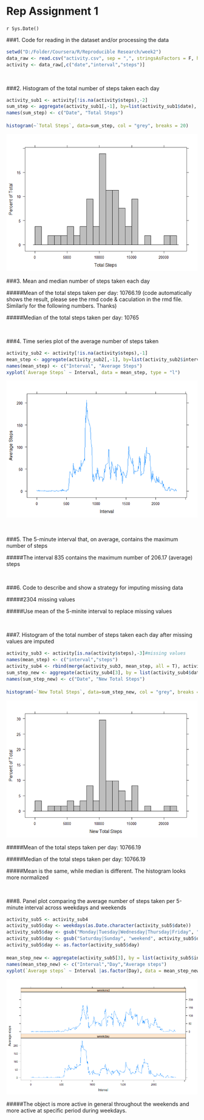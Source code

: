 # Rep Assignment 1
`r Sys.Date()`  



###1. Code for reading in the dataset and/or processing the data

```r
setwd("D:/Folder/Coursera/R/Reproducible Research/week2")
data_raw <- read.csv("activity.csv", sep = ",", stringsAsFactors = F, header = T)
activity <- data_raw[,c("date","interval","steps")]
```

<br>

###2. Histogram of the total number of steps taken each day

```r
activity_sub1 <- activity[!is.na(activity$steps),-2]
sum_step <- aggregate(activity_sub1[,-1], by=list(activity_sub1$date), FUN = 'sum')
names(sum_step) <- c("Date", "Total Steps")

histogram(~`Total Steps`, data=sum_step, col = "grey", breaks = 20)
```

![](https://github.com/bitaolc/RepData_PeerAssessment1/blob/master/PA1_template_files/unnamed-chunk-1-1.png)<!-- -->
<br>

###3. Mean and median number of steps taken each day

#####Mean of the total steps taken per day: 10766.19 (code automatically shows the result, please see the rmd code & caculation in the rmd file. Similarly for the following numbers. Thanks)

#####Median of the total steps taken per day: 10765

<br>

###4. Time series plot of the average number of steps taken

```r
activity_sub2 <- activity[!is.na(activity$steps),-1]
mean_step <- aggregate(activity_sub2[,-1], by=list(activity_sub2$interval), FUN = 'mean')
names(mean_step) <- c("Interval", "Average Steps")
xyplot(`Average Steps` ~ Interval, data = mean_step, type = "l")
```

![](https://github.com/bitaolc/RepData_PeerAssessment1/blob/master/PA1_template_files/unnamed-chunk-2-1.png)<!-- -->

<br>

###5. The 5-minute interval that, on average, contains the maximum number of steps

#####The interval 835 contains the maximum number of 206.17 (average) steps

<br>

###6. Code to describe and show a strategy for imputing missing data

#####2304 missing values

#####Use mean of the 5-minite interval to replace missing values

<br>

###7. Histogram of the total number of steps taken each day after missing values are imputed

```r
activity_sub3 <- activity[is.na(activity$steps),-3]#missing values
names(mean_step) <- c("interval","steps")
activity_sub4 <- rbind(merge(activity_sub3, mean_step, all = T), activity[!is.na(activity$steps),])#replace missing value with interval mean and combine with non-missing values
sum_step_new <- aggregate(activity_sub4[3], by = list(activity_sub4$date), FUN = "sum")
names(sum_step_new) <- c("Date", "New Total Steps")

histogram(~`New Total Steps`, data=sum_step_new, col = "grey", breaks = 20)
```

![](https://github.com/bitaolc/RepData_PeerAssessment1/blob/master/PA1_template_files/unnamed-chunk-3-1.png)<!-- -->
<br>

#####Mean of the total steps taken per day: 10766.19

#####Median of the total steps taken per day: 10766.19

#####Mean is the same, while median is different. The histogram looks more normalized

<br>

###8. Panel plot comparing the average number of steps taken per 5-minute interval across weekdays and weekends

```r
activity_sub5 <- activity_sub4
activity_sub5$day <- weekdays(as.Date.character(activity_sub5$date))
activity_sub5$day <- gsub("Monday|Tuesday|Wednesday|Thursday|Friday", "weekday", activity_sub5$day)
activity_sub5$day <- gsub("Saturday|Sunday", "weekend", activity_sub5$day)
activity_sub5$day <- as.factor(activity_sub5$day)

mean_step_new <- aggregate(activity_sub5[3], by = list(activity_sub5$interval, activity_sub5$day), FUN = "mean")
names(mean_step_new) <- c("Interval","Day","Average steps")
xyplot(`Average steps` ~ Interval |as.factor(Day), data = mean_step_new, type = "l", layout=c(1,NA))
```

![](https://github.com/bitaolc/RepData_PeerAssessment1/blob/master/PA1_template_files/unnamed-chunk-4-1.png)<!-- -->

#####The object is more active in general throughout the weekends and more active at specific period during weekdays.

